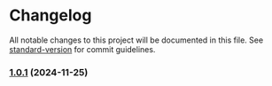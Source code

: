 # Changelog

All notable changes to this project will be documented in this file. See [standard-version](https://github.com/conventional-changelog/standard-version) for commit guidelines.

### [1.0.1](https://github.com/huabuyu05100510/pnpm-monorepo/compare/v0.0.1...v1.0.1) (2024-11-25)
